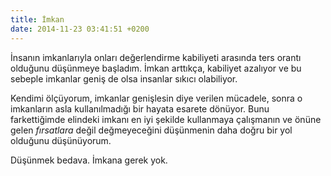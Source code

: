 ```yaml
---
title: İmkan
date: 2014-11-23 03:41:51 +0200
---
```


İnsanın imkanlarıyla onları değerlendirme kabiliyeti arasında ters
orantı olduğunu düşünmeye başladım. İmkan arttıkça, kabiliyet azalıyor
ve bu sebeple imkanlar geniş de olsa insanlar sıkıcı olabiliyor.

Kendimi ölçüyorum, imkanlar genişlesin diye verilen mücadele, sonra o
imkanların asla kullanılmadığı bir hayata esarete dönüyor. Bunu
farkettiğimde elindeki imkanı en iyi şekilde kullanmaya çalışmanın ve
önüne gelen *fırsatlara* değil değmeyeceğini düşünmenin daha doğru bir
yol olduğunu düşünüyorum.

Düşünmek bedava. İmkana gerek yok.

